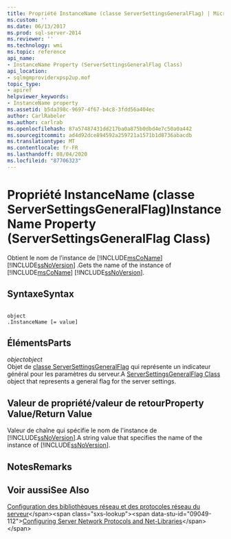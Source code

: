 ```yaml
---
title: Propriété InstanceName (classe ServerSettingsGeneralFlag) | Microsoft Docs
ms.custom: ''
ms.date: 06/13/2017
ms.prod: sql-server-2014
ms.reviewer: ''
ms.technology: wmi
ms.topic: reference
api_name:
- InstanceName Property (ServerSettingsGeneralFlag Class)
api_location:
- sqlmgmproviderxpsp2up.mof
topic_type:
- apiref
helpviewer_keywords:
- InstanceName property
ms.assetid: b5da398c-9697-4f67-b4c8-3fdd56a404ec
author: CarlRabeler
ms.author: carlrab
ms.openlocfilehash: 87a57487431dd217ba0a875b0dbd4e7c50a0a442
ms.sourcegitcommit: ad4d92dce894592a259721a1571b1d8736abacdb
ms.translationtype: MT
ms.contentlocale: fr-FR
ms.lasthandoff: 08/04/2020
ms.locfileid: "87706323"
---
```

# <a name="instancename-property-serversettingsgeneralflag-class"></a><span data-ttu-id="09049-102">Propriété InstanceName (classe ServerSettingsGeneralFlag)</span><span class="sxs-lookup"><span data-stu-id="09049-102">InstanceName Property (ServerSettingsGeneralFlag Class)</span></span>
  <span data-ttu-id="09049-103">Obtient le nom de l’instance de [!INCLUDE[msCoName](../../../includes/msconame-md.md)] [!INCLUDE[ssNoVersion](../../../includes/ssnoversion-md.md)] .</span><span class="sxs-lookup"><span data-stu-id="09049-103">Gets the name of the instance of [!INCLUDE[msCoName](../../../includes/msconame-md.md)] [!INCLUDE[ssNoVersion](../../../includes/ssnoversion-md.md)].</span></span>  
  
## <a name="syntax"></a><span data-ttu-id="09049-104">Syntaxe</span><span class="sxs-lookup"><span data-stu-id="09049-104">Syntax</span></span>  
  
```  
  
object  
.InstanceName [= value]  
```  
  
## <a name="parts"></a><span data-ttu-id="09049-105">Éléments</span><span class="sxs-lookup"><span data-stu-id="09049-105">Parts</span></span>  
 <span data-ttu-id="09049-106">*object*</span><span class="sxs-lookup"><span data-stu-id="09049-106">*object*</span></span>  
 <span data-ttu-id="09049-107">Objet de [classe ServerSettingsGeneralFlag](serversettingsgeneralflag-class.md) qui représente un indicateur général pour les paramètres du serveur.</span><span class="sxs-lookup"><span data-stu-id="09049-107">A [ServerSettingsGeneralFlag Class](serversettingsgeneralflag-class.md) object that represents a general flag for the server settings.</span></span>  
  
## <a name="property-valuereturn-value"></a><span data-ttu-id="09049-108">Valeur de propriété/valeur de retour</span><span class="sxs-lookup"><span data-stu-id="09049-108">Property Value/Return Value</span></span>  
 <span data-ttu-id="09049-109">Valeur de chaîne qui spécifie le nom de l'instance de [!INCLUDE[ssNoVersion](../../../includes/ssnoversion-md.md)].</span><span class="sxs-lookup"><span data-stu-id="09049-109">A string value that specifies the name of the instance of [!INCLUDE[ssNoVersion](../../../includes/ssnoversion-md.md)].</span></span>  
  
## <a name="remarks"></a><span data-ttu-id="09049-110">Notes</span><span class="sxs-lookup"><span data-stu-id="09049-110">Remarks</span></span>  
  
## <a name="see-also"></a><span data-ttu-id="09049-111">Voir aussi</span><span class="sxs-lookup"><span data-stu-id="09049-111">See Also</span></span>  
 <span data-ttu-id="09049-112">[Configuration des bibliothèques réseau et des protocoles réseau du serveur](https://msdn.microsoft.com/library/ms177485\(v=sql.100\).aspx)</span><span class="sxs-lookup"><span data-stu-id="09049-112">[Configuring Server Network Protocols and Net-Libraries](https://msdn.microsoft.com/library/ms177485\(v=sql.100\).aspx)</span></span>  
  
  
